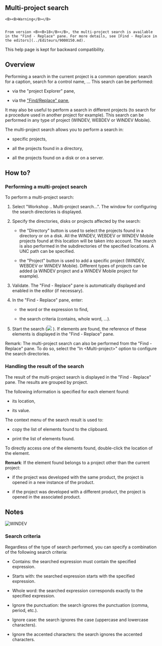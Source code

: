 
## Multi-project search
			






	<B><B>Warning</B></B>

	From version <B><B>18</B></B>, the multi-project search is available in the "Find - Replace" pane. For more details, see [Find - Replace in the editors](../Editeurs/9000150.md). 
This help page is kept for backward compatibility. 



<a name="NOTE1"></a>
<a name="NOTE1_1"></a>


## Overview
<a name="overview_ELTTEXTE000148"></a>
Performing a search in the current project is a common operation: search for a caption, search for a control name, ... This search can be performed:

- via the "project Explorer" pane, 

- via the ["Find/Replace" pane](../Editeurs/2027013.md),




It may also be useful to perform a search in different projects (to search for a procedure used in another project for example). This search can be performed in any type of project (WINDEV, WEBDEV or WINDEV Mobile).

The multi-project search allows you to perform a search in:

- specific projects, 

- all the projects found in a directory, 

- all the projects found on a disk or on a server.




<a name="NOTE2"></a>
<a name="NOTE2_1"></a>


## How to?
<a name="how_ELTTEXTE000172"></a>


### Performing a multi-project search
<a name="performing_multiproject_search_ELTPARAGRAPHE000041"></a>

To perform a multi-project search:

1. Select "Workshop .. Multi-project search...". The window for configuring the search directories is displayed.

2. Specify the directories, disks or projects affected by the search:

	- the "Directory" button is used to select the projects found in a directory or on a disk. All the WINDEV, WEBDEV or WINDEV Mobile projects found at this location will be taken into account. The search is also performed in the subdirectories of the specified locations. A UNC path can be specified.

	- the "Project" button is used to add a specific project (WINDEV, WEBDEV or WINDEV Mobile). Different types of projects can be added (a WINDEV project and a WINDEV Mobile project for example).




3. Validate. The "Find - Replace" pane is automatically displayed and enabled in the editor (if necessary).

4. In the "Find - Replace" pane, enter:

	- the word or the expression to find, 

	- the search criteria (contains, whole word, ...).




5. Start the search (![](https://doc.pcsoft.fr/en-US/images/image.awp?langid=3&name=Ico_rech.gif)
). If elements are found, the reference of these elements is displayed in the "Find - Replace" pane.




Remark: The multi-project search can also be performed from the "Find - Replace" pane. To do so, select the "In &lt;Multi-project&gt;" option to configure the search directories.
<a name="NOTE2_2"></a>


### Handling the result of the search
<a name="handling_the_result_the_search_ELTPARAGRAPHE000064"></a>

The result of the multi-project search is displayed in the "Find - Replace" pane. The results are grouped by project.

The following information is specified for each element found:

- its location, 

- its value.




The context menu of the search result is used to:

- copy the list of elements found to the clipboard.

- print the list of elements found.




To directly access one of the elements found, double-click the location of the element.

**Remark**: If the element found belongs to a project other than the current project:

- if the project was developed with the same product, the project is opened in a new instance of the product.

- if the project was developed with a different product, the project is opened in the associated product.




<a name="NOTE4"></a>
<a name="NOTE4_1"></a>


## Notes
<a name="notes_ELTTEXTE000202"></a>
![WINDEV](https://doc.pcsoft.fr/ext/images/us/WD.png) 

### Search criteria
<a name="search_criteria_ELTPARAGRAPHE000092"></a>

Regardless of the type of search performed, you can specify a combination of the following search criteria:

- Contains: the searched expression must contain the specified expression.

- Starts with: the searched expression starts with the specified expression.

- Whole word: the searched expression corresponds exactly to the specified expression.

- Ignore the punctuation: the search ignores the punctuation (comma, period, etc.).

- Ignore case: the search ignores the case (uppercase and lowercase characters).

- Ignore the accented characters: the search ignores the accented characters.





